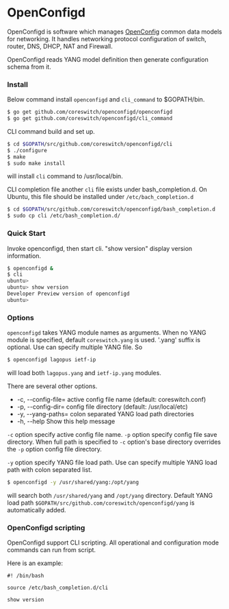 # OpenConfigd

OpenConfigd is software which manages [OpenConfig](http://www.openconfig.net/)
common data models for networking. It handles networking protocol configuration
of switch, router, DNS, DHCP, NAT and Firewall.

OpenConfigd reads YANG model definition then generate configuration schema from
it.

### Install

Below command install `openconfigd` and `cli_command` to $GOPATH/bin.

``` bash
$ go get github.com/coreswitch/openconfigd/openconfigd
$ go get github.com/coreswitch/openconfigd/cli_command
```

CLI command build and set up.

``` bash
$ cd $GOPATH/src/github.com/coreswitch/openconfigd/cli
$ ./configure
$ make
$ sudo make install
```

will install `cli` command to /usr/local/bin.

CLI completion file another `cli` file exists under bash_completion.d. On
Ubuntu, this file should be installed under `/etc/bach_completion.d`

``` bash
$ cd $GOPATH/src/github.com/coreswitch/openconfigd/bash_completion.d
$ sudo cp cli /etc/bash_completion.d/
```

### Quick Start

Invoke openconfigd, then start cli.  "show version" display version information.

``` bash
$ openconfigd &
$ cli
ubuntu>
ubuntu> show version
Developer Preview version of openconfigd
ubuntu>
```

### Options

`openconfigd` takes YANG module names as arguments.  When no YANG module is specified, default `coreswitch.yang` is used.  '.yang' suffix is optional.  Use can specify multiple YANG file.  So

``` bash
$ openconfigd lagopus ietf-ip
```

will load both `lagopus.yang` and `ietf-ip.yang` modules.

There are several other options.

*  -c, --config-file= active config file name (default: coreswitch.conf)
*  -p, --config-dir=  config file directory (default: /usr/local/etc)
*  -y, --yang-paths=  colon separated YANG load path directories
*  -h, --help         Show this help message

`-c` option specify active config file name.  `-p` option specify config file save directory.  When full path is specified to `-c` option's base directory overrides the `-p` option config file directory.

`-y` option specify YANG file load path.  Use can specify multiple YANG load path with colon separated list.

``` bash
$ openconfigd -y /usr/shared/yang:/opt/yang
```

will search both `/usr/shared/yang` and `/opt/yang` directory.  Default YANG load path `$GOPATH/src/github.com/coreswitch/openconfigd/yang` is automatically added.

### OpenConfigd scripting

OpenConfigd support CLI scripting. All operational and configuration mode
commands can run from script.

Here is an example:

``` shell
#! /bin/bash

source /etc/bash_completion.d/cli

show version
```
